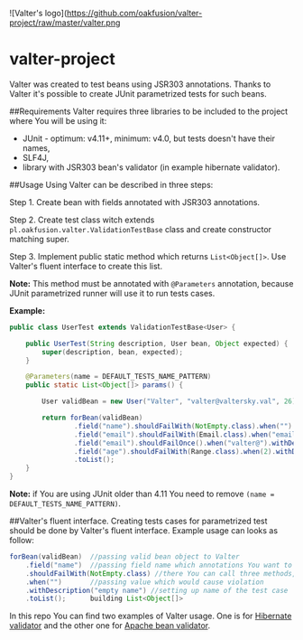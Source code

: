![Valter's logo](https://github.com/oakfusion/valter-project/raw/master/valter.png


valter-project
==============

Valter was created to test beans using JSR303 annotations. Thanks to Valter it's possible to create JUnit parametrized tests for such beans.

##Requirements
Valter requires three libraries to be included to the project where You will be using it:
- JUnit - optimum: v4.11+, minimum: v4.0, but tests doesn't have their names,
- SLF4J,
- library with JSR303 bean's validator (in example hibernate validator).

##Usage
Using Valter can be described in three steps:

Step 1. Create bean with fields annotated with JSR303 annotations.

Step 2. Create test class witch extends `pl.oakfusion.valter.ValidationTestBase` class and create constructor matching super.

Step 3. Implement public static method which returns `List<Object[]>`. Use Valter's fluent interface to create this list.

   **Note:** This method must be annotated with `@Parameters` annotation, because JUnit parametrized runner will use it to run tests cases.


**Example:**

```java
public class UserTest extends ValidationTestBase<User> {

	public UserTest(String description, User bean, Object expected) {
		super(description, bean, expected);
	}

	@Parameters(name = DEFAULT_TESTS_NAME_PATTERN)
	public static List<Object[]> params() {

		User validBean = new User("Valter", "valter@valtersky.val", 26);

		return forBean(validBean)
				.field("name").shouldFailWith(NotEmpty.class).when("").withDescription("empty name")
				.field("email").shouldFailWith(Email.class).when("email@").withDescription("wrong email")
				.field("email").shouldFailOnce().when("valter@").withDescription("one violation on email field")
				.field("age").shouldFailWith(Range.class).when(2).withDescription("out of range")
				.toList();
	}
}
```

**Note:** if You are using JUnit older than 4.11 You need to remove `(name = DEFAULT_TESTS_NAME_PATTERN)`.


##Valter's fluent interface.
Creating tests cases for parametrized test should be done by Valter's fluent interface.
Example usage can looks as follow:


```java
forBean(validBean)  //passing valid bean object to Valter
	.field("name")  //passing field name which annotations You want to test
	.shouldFailWith(NotEmpty.class) //there You can call three methods, depends of it what You want to test: count of violations or class of annotation which will fail
	.when("")       //passing value which would cause violation
	.withDescription("empty name") //setting up name of the test case
	.toList();      building List<Object[]>
```

In this repo You can find two examples of Valter usage. One is for [Hibernate validator](https://github.com/oakfusion/valter-project/tree/master/examples/ValterHibernateValidationExample) and the other one for [Apache bean validator](https://github.com/oakfusion/valter-project/tree/master/examples/ValterApacheBeanValidationExample).

